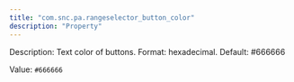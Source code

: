 ```yaml
---
title: "com.snc.pa.rangeselector_button_color"
description: "Property"
---
```


Description: Text color of buttons. Format: hexadecimal. Default: #666666

Value: `#666666`